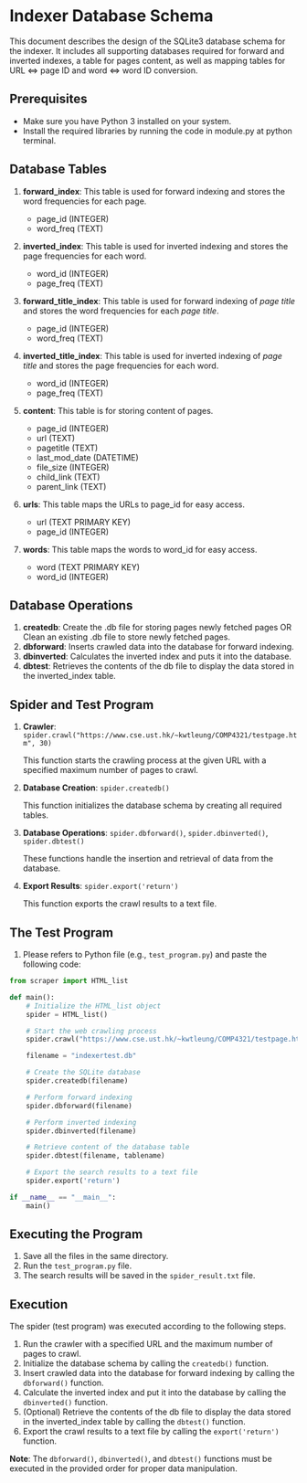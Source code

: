 # Indexer Database Schema

This document describes the design of the SQLite3 database schema for the indexer. It includes all supporting databases required for forward and inverted indexes, a table for pages content, as well as mapping tables for URL <=> page ID and word <=> word ID conversion.

## Prerequisites

- Make sure you have Python 3 installed on your system.
- Install the required libraries by running the code in module.py at python terminal.

## Database Tables

1. **forward_index**: This table is used for forward indexing and stores the word frequencies for each page.
   - page_id (INTEGER)
   - word_freq (TEXT)

2. **inverted_index**: This table is used for inverted indexing and stores the page frequencies for each word.
   - word_id (INTEGER)
   - page_freq (TEXT)

3. **forward_title_index**: This table is used for forward indexing of *page title* and stores the word frequencies for each *page title*.
   - page_id (INTEGER)
   - word_freq (TEXT)

4. **inverted_title_index**: This table is used for inverted indexing of *page title* and stores the page frequencies for each word.
   - word_id (INTEGER)
   - page_freq (TEXT)

5. **content**: This table is for storing content of pages.
   - page_id (INTEGER)
   - url (TEXT)
   - pagetitle (TEXT)
   - last_mod_date (DATETIME)
   - file_size (INTEGER)
   - child_link (TEXT)
   - parent_link (TEXT)

6. **urls**: This table maps the URLs to page_id for easy access.
   - url (TEXT PRIMARY KEY)
   - page_id (INTEGER)

7. **words**: This table maps the words to word_id for easy access.
   - word (TEXT PRIMARY KEY)
   - word_id (INTEGER)

## Database Operations

1. **createdb**: Create the .db file for storing pages newly fetched pages OR Clean an existing .db file to store newly fetched pages.
2. **dbforward**: Inserts crawled data into the database for forward indexing.
3. **dbinverted**: Calculates the inverted index and puts it into the database.
4. **dbtest**: Retrieves the contents of the db file to display the data stored in the inverted_index table.

## Spider and Test Program

1. **Crawler**: `spider.crawl("https://www.cse.ust.hk/~kwtleung/COMP4321/testpage.htm", 30)`

   This function starts the crawling process at the given URL with a specified maximum number of pages to crawl.

2. **Database Creation**: `spider.createdb()`

   This function initializes the database schema by creating all required tables.

3. **Database Operations**: `spider.dbforward()`, `spider.dbinverted()`, `spider.dbtest()`

   These functions handle the insertion and retrieval of data from the database.

4. **Export Results**: `spider.export('return')`

   This function exports the crawl results to a text file.

## The Test Program

1. Please refers to Python file (e.g., `test_program.py`) and paste the following code:

  ```python
  from scraper import HTML_list
  
  def main():
      # Initialize the HTML_list object
      spider = HTML_list()
  
      # Start the web crawling process
      spider.crawl("https://www.cse.ust.hk/~kwtleung/COMP4321/testpage.htm", 30)
  
      filename = "indexertest.db"
  
      # Create the SQLite database
      spider.createdb(filename)
  
      # Perform forward indexing
      spider.dbforward(filename)
  
      # Perform inverted indexing
      spider.dbinverted(filename)

      # Retrieve content of the database table
      spider.dbtest(filename, tablename)
  
      # Export the search results to a text file
      spider.export('return')
  
  if __name__ == "__main__":
      main()
  ```

## Executing the Program

1. Save all the files in the same directory.
2. Run the `test_program.py` file.
3. The search results will be saved in the `spider_result.txt` file.

## Execution

The spider (test program) was executed according to the following steps.

1. Run the crawler with a specified URL and the maximum number of pages to crawl.
2. Initialize the database schema by calling the `createdb()` function.
3. Insert crawled data into the database for forward indexing by calling the `dbforward()` function.
4. Calculate the inverted index and put it into the database by calling the `dbinverted()` function.
5. (Optional) Retrieve the contents of the db file to display the data stored in the inverted_index table by calling the `dbtest()` function.
6. Export the crawl results to a text file by calling the `export('return')` function.

**Note**: The `dbforward()`, `dbinverted()`, and `dbtest()` functions must be executed in the provided order for proper data manipulation.
